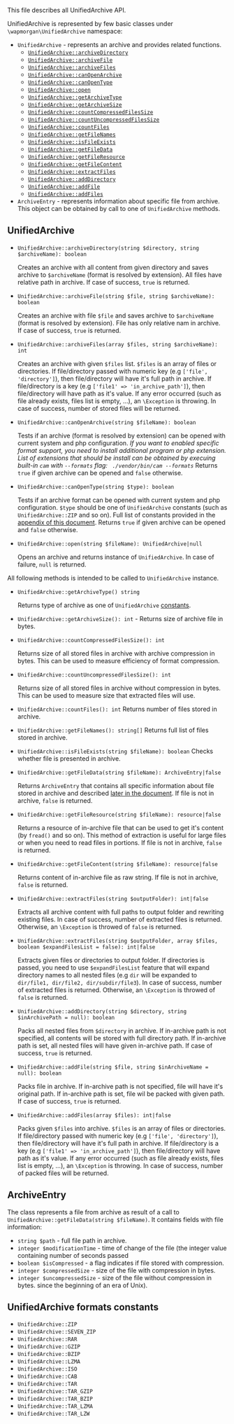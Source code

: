 This file describes all UnifiedArchive API.

UnifiedArchive is represented by few basic classes under `\wapmorgan\UnifiedArchive` namespace:
- `UnifiedArchive` - represents an archive and provides related functions.
    - [`UnifiedArchive::archiveDirectory`](#UnifiedArchive--archiveDirectory)
    - [`UnifiedArchive::archiveFile`](#UnifiedArchive--archiveFile)
    - [`UnifiedArchive::archiveFiles`](#UnifiedArchive--archiveFiles)
    - [`UnifiedArchive::canOpenArchive`](#UnifiedArchive--canOpenArchive)
    - [`UnifiedArchive::canOpenType`](#UnifiedArchive--canOpenType)
    - [`UnifiedArchive::open`](#UnifiedArchive--open)
    - [`UnifiedArchive::getArchiveType`](#UnifiedArchive--getArchiveType)
    - [`UnifiedArchive::getArchiveSize`](#UnifiedArchive--getArchiveSize)
    - [`UnifiedArchive::countCompressedFilesSize`](#UnifiedArchive--countCompressedFilesSize)
    - [`UnifiedArchive::countUncompressedFilesSize`](#UnifiedArchive--countUncompressedFilesSize)
    - [`UnifiedArchive::countFiles`](#UnifiedArchive--countFiles)
    - [`UnifiedArchive::getFileNames`](#UnifiedArchive--getFileNames)
    - [`UnifiedArchive::isFileExists`](#UnifiedArchive--isFileExists)
    - [`UnifiedArchive::getFileData`](#UnifiedArchive--getFileData)
    - [`UnifiedArchive::getFileResource`](#UnifiedArchive--getFileResource)
    - [`UnifiedArchive::getFileContent`](#UnifiedArchive--getFileContent)
    - [`UnifiedArchive::extractFiles`](#UnifiedArchive--extractFiles)
    - [`UnifiedArchive::addDirectory`](#UnifiedArchive--addDirectory)
    - [`UnifiedArchive::addFile`](#UnifiedArchive--addFile)
    - [`UnifiedArchive::addFiles`](#UnifiedArchive--addFiles)
- `ArchiveEntry` - represents information about specific file from archive. This object can be obtained by call to 
one of  `UnifiedArchive` methods.

## UnifiedArchive

- <span id="UnifiedArchive::archiveDirectory"></span>`UnifiedArchive::archiveDirectory(string $directory, string $archiveName): boolean`

    Creates an archive with all content from given directory and saves archive to `$archiveName` (format is 
    resolved by extension). All files have relative path in archive. 
    If case of success, `true` is returned.
    
- <span id="UnifiedArchive--archiveFile"></span><span id="UnifiedArchive--archiveFile"></span>`UnifiedArchive::archiveFile(string $file, string $archiveName): boolean`

    Creates an archive with file `$file` and saves archive to `$archiveName` (format is 
    resolved by extension). File has only relative nam in archive.  
    If case of success, `true` is returned.
    
- <span id="UnifiedArchive--archiveFiles"></span>`UnifiedArchive::archiveFiles(array $files, string $archiveName): int`

    Creates an archive with given `$files` list. `$files` is an array of files or directories.
    If file/directory passed with numeric key (e.g `['file', 'directory']`), then file/directory will have it's full 
    path in archive. If file/directory is a key (e.g `['file1' => 'in_archive_path']`), then file/directory will have 
    path as it's value.
    If any error occurred (such as file already exists, files list is empty, ...), an `\Exception` is throwing.
    In case of success, number of stored files will be returned.
    
- <span id="UnifiedArchive--canOpenArchive"></span>`UnifiedArchive::canOpenArchive(string $fileName): boolean`

    Tests if an archive (format is resolved by extension) can be opened with current system and php configuration.
    _If you want to enabled specific format support, you need to install additional program or php extension. List of
     extensions that should be install can be obtained by execuing built-in `cam` with `--formats` flag: `
     ./vendor/bin/cam --formats`_
    Returns `true` if given archive can be opened and `false` otherwise.
    
- <span id="UnifiedArchive--canOpenType"></span>`UnifiedArchive::canOpenType(string $type): boolean`

    Tests if an archive format can be opened with current system and php 
    configuration. `$type` should be one of `UnifiedArchive` constants (such as `UnifiedArchive::ZIP` and so on).
    Full list of constants provided in the [appendix of this document](#unifiedArchive-formats-constants).
    Returns `true` if given archive can be opened and `false` otherwise.
    
- <span id="UnifiedArchive--open"></span>`UnifiedArchive::open(string $fileName): UnifiedArchive|null`

    Opens an archive and returns instance of `UnifiedArchive`.
    In case of failure, `null` is returned.
    
All following methods is intended to be called to `UnifiedArchive` instance.

- <span id="UnifiedArchive--getArchiveType"></span>`UnifiedArchive::getArchiveType() string`

    Returns type of archive as one of `UnifiedArchive` [constants](#unifiedArchive-formats-constants).
    
- <span id="UnifiedArchive--getArchiveSize"></span>`UnifiedArchive::getArchiveSize(): int` - Returns size of archive file in bytes.
- <span id="UnifiedArchive--countCompressedFilesSize"></span>`UnifiedArchive::countCompressedFilesSize(): int`

    Returns size of all stored files in archive with archive compression in bytes.
    This can be used to measure efficiency of format compression.
    
- <span id="UnifiedArchive--countUncompressedFilesSize"></span>`UnifiedArchive::countUncompressedFilesSize(): int`

    Returns size of all stored files in archive without compression in bytes.
    This can be used to measure size that extracted files will use.

- <span id="UnifiedArchive--countFiles"></span>`UnifiedArchive::countFiles(): int`
    Returns number of files stored in archive.

- <span id="UnifiedArchive--getFileNames"></span>`UnifiedArchive::getFileNames(): string[]`
    Returns full list of files stored in archive.
    
- <span id="UnifiedArchive--isFileExists"></span>`UnifiedArchive::isFileExists(string $fileName): boolean`
    Checks whether file is presented in archive.
    
- <span id="UnifiedArchive--getFileData"></span>`UnifiedArchive::getFileData(string $fileName): ArchiveEntry|false`

    Returns `ArchiveEntry` that contains all specific information about file stored in archive and
     described [later in the document](#archiveentry).
    If file is not in archive, `false` is returned.
    
- <span id="UnifiedArchive--getFileResource"></span>`UnifiedArchive::getFileResource(string $fileName): resource|false`

    Returns a resource of in-archive file that can be used to get it's content (by `fread()` and so on).
    This method of extraction is useful for large files or when you need to read files in portions.
    If file is not in archive, `false` is returned.
    
- <span id="UnifiedArchive--getFileContent"></span>`UnifiedArchive::getFileContent(string $fileName): resource|false`

    Returns content of in-archive file as raw string.
    If file is not in archive, `false` is returned.
    
- <span id="UnifiedArchive--extractFiles"></span>`UnifiedArchive::extractFiles(string $outputFolder): int|false`

    Extracts all archive content with full paths to output folder and rewriting existing files.
    In case of success, number of extracted files is returned. Otherwise, an `\Exception` is throwed of `false` is 
    returned.
    
- <span id="UnifiedArchive--extractFiles"></span>`UnifiedArchive::extractFiles(string $outputFolder, array $files, boolean $expandFilesList = false): int|false`

    Extracts given files or directories to output folder. If directories is passed, you need to use 
    `$expandFilesList` feature that will expand directory names to all nested files (e.g `dir` will be expanded to 
    `dir/file1, dir/file2, dir/subdir/file3`).
    In case of success, number of extracted files is returned. Otherwise, an `\Exception` is throwed of `false` is 
    returned.

- <span id="UnifiedArchive--addDirectory"></span>`UnifiedArchive::addDirectory(string $directory, string $inArchivePath = null): boolean`

    Packs all nested files from `$directory` in archive. If in-archive path is not specified, all contents will be 
    stored with full directory path. If in-archive path is set, all nested files will have given in-archive path.
    If case of success, `true` is returned.
    
- <span id="UnifiedArchive--addFile"></span>`UnifiedArchive::addFile(string $file, string $inArchiveName = null): boolean`

    Packs file in archive. If in-archive path is not specified, file will have it's original path. 
    If in-archive path is set, file wil be packed with given path.
    If case of success, `true` is returned.

- <span id="UnifiedArchive--addFiles"></span>`UnifiedArchive::addFiles(array $files): int|false`

    Packs given `$files` into archive. `$files` is an array of files or directories.
    If file/directory passed with numeric key (e.g `['file', 'directory']`), then file/directory will have it's full 
    path in archive. If file/directory is a key (e.g `['file1' => 'in_archive_path']`), then file/directory will have 
    path as it's value.
    If any error occurred (such as file already exists, files list is empty, ...), an `\Exception` is throwing.
    In case of success, number of packed files will be returned.
    
## ArchiveEntry

The class represents a file from archive as result of a call to `UnifiedArchive::getFileData(string $fileName)`.
It contains fields with file information:

- `string $path` - full file path in archive.
- `integer $modificationTime` - time of change of the file (the integer value containing number of seconds passed 
- `boolean $isCompressed` - a flag indicates if file stored with compression.
- `integer $compressedSize` - size of the file with compression in bytes.
- `integer $uncompressedSize` - size of the file without compression in bytes.
since the beginning of an era of Unix).    
    
## UnifiedArchive formats constants
- `UnifiedArchive::ZIP`
- `UnifiedArchive::SEVEN_ZIP`
- `UnifiedArchive::RAR`
- `UnifiedArchive::GZIP`
- `UnifiedArchive::BZIP`
- `UnifiedArchive::LZMA`
- `UnifiedArchive::ISO`
- `UnifiedArchive::CAB`
- `UnifiedArchive::TAR`
- `UnifiedArchive::TAR_GZIP`
- `UnifiedArchive::TAR_BZIP`
- `UnifiedArchive::TAR_LZMA`
- `UnifiedArchive::TAR_LZW` 

